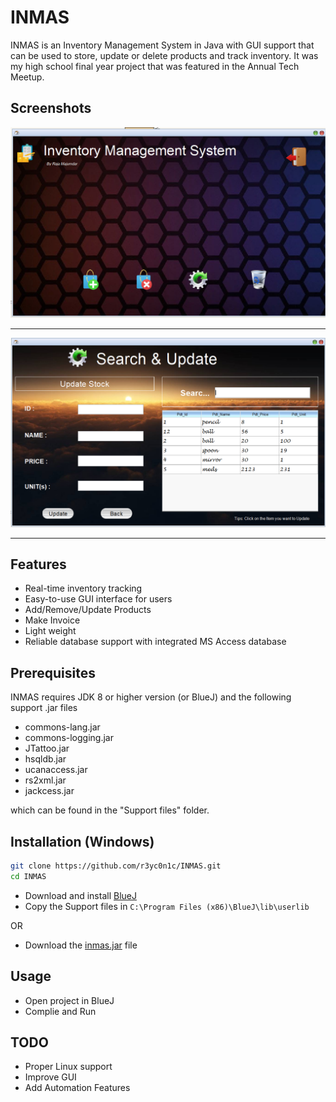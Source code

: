 # INMAS
INMAS is an Inventory Management System in Java with GUI support that can be used to store, update or delete products and track inventory. It was my high school final year project that was featured in the Annual Tech Meetup.


## Screenshots
![Welcome](screenshots/welcome.png "INMAS welcome page")
***
![Update](screenshots/update.png "INMAS updating items")
***

## Features 
* Real-time inventory tracking
* Easy-to-use GUI interface for users
* Add/Remove/Update Products
* Make Invoice
* Light weight
* Reliable database support with integrated MS Access database


## Prerequisites

INMAS requires JDK 8 or higher version (or BlueJ) and the following support .jar files
* commons-lang.jar
* commons-logging.jar
* JTattoo.jar
* hsqldb.jar
* ucanaccess.jar
* rs2xml.jar
* jackcess.jar

which can be found in the "Support files" folder.

## Installation (Windows)
```sh
git clone https://github.com/r3yc0n1c/INMAS.git
cd INMAS
```
* Download and install [BlueJ](https://www.bluej.org/versions.html)
* Copy the Support files in `C:\Program Files (x86)\BlueJ\lib\userlib`

OR

* Download the [inmas.jar](https://github.com/r3yc0n1c/INMAS/releases/) file


## Usage
* Open project in BlueJ
* Complie and Run


## TODO
* Proper Linux support
* Improve GUI 
* Add Automation Features